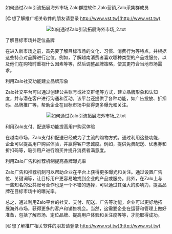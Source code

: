 如何通过Zalo引流拓展海外市场,Zalo群控软件,Zalo营销,Zalo采集群成员

[😍想了解推广相关软件的朋友请登录 http://www.vst.tw](http://www.vst.tw)

 <center><img src="https://vst.tw/MP4/tuiguang/png/0.png" alt="如何通过Zalo引流拓展海外市场_2.txt"></center>

了解目标市场并定位品牌

在进入新市场之前，首先要了解目标市场的文化、习惯、消费行为等特点，并根据这些特点对品牌进行定位。例如，了解越南消费者喜欢哪种类型的产品或服务，以及他们在购物时重视什么因素等等，然后调整品牌策略，使其更符合当地市场需求。

利用Zalo社交功能建立品牌形象

Zalo社交平台可以通过创建公共账号或社交群组等方式，建立品牌形象和认知度，并与潜在客户进行沟通和互动。该平台还提供了各种功能，如广告投放、折扣码、品牌推广等，帮助企业在目标市场中获得更多曝光和关注。

 <center><img src="https://vst.tw/MP4/tuiguang/png/7.png" alt="如何通过Zalo引流拓展海外市场_2.txt"></center>

利用Zalo支付、配送等功能提高用户购买体验

在越南市场，Zalo支付和配送已经成为了主流的购物方式。通过利用这些功能，企业可以提高用户购买体验，并赢得客户忠诚度。例如，提供免费配送、优惠券和折扣码等，吸引用户进行购买并提升消费者满意度。

利用Zalo广告和推荐机制提高品牌曝光率

Zalo广告和推荐机制可以帮助企业在平台上获得更多曝光和关注。通过设置广告位、关键词等，让目标用户更容易地找到企业的产品或服务。此外，在Zalo上与一些知名的公共账号合作也是一个不错的选择，可以通过其强大的影响力，提高品牌在目标市场中的曝光率。

总之，通过利用Zalo平台的社交、支付、配送、广告等功能，企业可以更好地拓展海外市场，获得更多的客户和销售机会。当然，这需要企业在运营和管理上做好准备，包括了解市场、定位品牌、提高用户体验和关注度等等，才能取得成功。

[😍想了解推广相关软件的朋友请登录 http://www.vst.tw](http://www.vst.tw)



